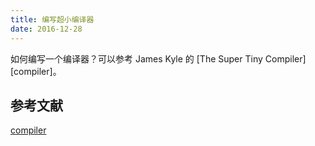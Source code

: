 ```yaml
---
title: 编写超小编译器
date: 2016-12-28
---
```


如何编写一个编译器？可以参考 James Kyle 的 [The Super Tiny Compiler][compiler]。

## 参考文献
[compiler](https://github.com/thejameskyle/the-super-tiny-compiler)